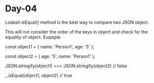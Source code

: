 # Day-04


Lodash isEqual() method is the best way to compare two JSON object.

This will not consider the order of the keys in object and check for the equality of object. Example

const object1 = {
  name: 'Person1',
  age: '5'
};
    
const object2 = {
  age: '5',
  name: 'Person1'
};
    
JSON.stringify(object1) === JSON.stringify(object2)
// false
    
_.isEqual(object1, object2)
// true
